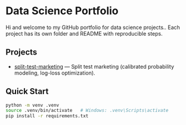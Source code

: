 # Data Science Portfolio

Hi and welcome to my GitHub portfolio for data science projects.. Each project has its own folder and README with reproducible steps.

## Projects
- [split-test-marketing](./split-test-marketing) — Split test marketing (calibrated probability modeling, log-loss optimization).

## Quick Start
```bash
python -m venv .venv
source .venv/bin/activate   # Windows: .venv\Scripts\activate
pip install -r requirements.txt
```
